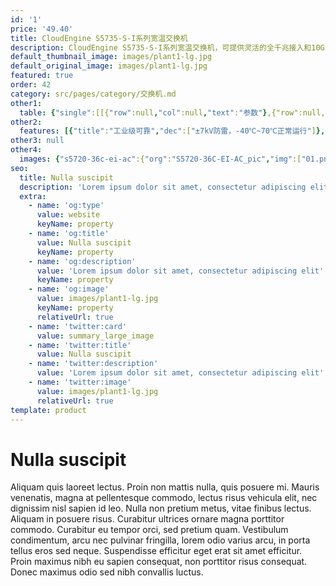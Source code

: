 ```yaml
---
id: '1'
price: '49.40'
title: CloudEngine S5735-S-I系列宽温交换机
description: CloudEngine S5735-S-I系列宽温交换机，可提供灵活的全千兆接入和10GE上行链路端口。支持工业级工作温度范围和专业的户外防雷，可适应条件恶劣的户外机柜环境。
default_thumbnail_image: images/plant1-lg.jpg
default_original_image: images/plant1-lg.jpg
featured: true
order: 42
category: src/pages/category/交换机.md
other1: 
  table: {"single":[[{"row":null,"col":null,"text":"参数"},{"row":null,"col":null,"text":"CloudEngine S5735-S24T4X-I"}],[{"row":null,"col":null,"text":"包转发率"},{"row":null,"col":null,"text":"95.2Mpps"}],[{"row":null,"col":null,"text":"交换容量"},{"row":null,"col":null,"text":"128 Gbps/336 Gbps"}],[{"row":null,"col":null,"text":"端口类型"},{"row":null,"col":null,"text":"24个10/100/1000Base-T以太网端口，4个万兆SFP+"}],[{"row":null,"col":null,"text":"工作温度"},{"row":null,"col":null,"text":"-40°C至+70°C"}],[{"row":null,"col":null,"text":"防雷"},{"row":null,"col":null,"text":"内置防雷"}],[{"row":null,"col":null,"text":"相对湿度"},{"row":null,"col":null,"text":"5%～95%（无凝露）"}],[{"row":null,"col":null,"text":"散热"},{"row":null,"col":null,"text":"风冷散热，风扇智能调速"}]]}
other2:
  features: [{"title":"工业级可靠","dec":["±7kV防雷，-40℃~70℃正常运行"]},{"title":"极简部署","dec":["支持SVF Client，设备即插即用"]},{"title":"智能运维","dec":["基于eMDI的视频质量诊断，一键定位故障"]}]
other3: null
other4:
  images: {"s5720-36c-ei-ac":{"org":"S5720-36C-EI-AC_pic","img":["01.png","02.png","03.png","04.png","07.png","08.png"]}}
seo:
  title: Nulla suscipit
  description: 'Lorem ipsum dolor sit amet, consectetur adipiscing elit'
  extra:
    - name: 'og:type'
      value: website
      keyName: property
    - name: 'og:title'
      value: Nulla suscipit
      keyName: property
    - name: 'og:description'
      value: 'Lorem ipsum dolor sit amet, consectetur adipiscing elit'
      keyName: property
    - name: 'og:image'
      value: images/plant1-lg.jpg
      keyName: property
      relativeUrl: true
    - name: 'twitter:card'
      value: summary_large_image
    - name: 'twitter:title'
      value: Nulla suscipit
    - name: 'twitter:description'
      value: 'Lorem ipsum dolor sit amet, consectetur adipiscing elit'
    - name: 'twitter:image'
      value: images/plant1-lg.jpg
      relativeUrl: true
template: product
---
```


# Nulla suscipit

Aliquam quis laoreet lectus. Proin non mattis nulla, quis posuere mi. Mauris venenatis, magna at pellentesque commodo, lectus risus vehicula elit, nec dignissim nisl sapien id leo. Nulla non pretium metus, vitae finibus lectus. Aliquam in posuere risus. Curabitur ultrices ornare magna porttitor commodo. Curabitur eu tempor orci, sed pretium quam. Vestibulum condimentum, arcu nec pulvinar fringilla, lorem odio varius arcu, in porta tellus eros sed neque. Suspendisse efficitur eget erat sit amet efficitur. Proin maximus nibh eu sapien consequat, non porttitor risus consequat. Donec maximus odio sed nibh convallis luctus.